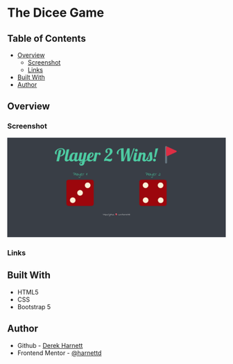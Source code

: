 # The Dicee Game

## Table of Contents

- [Overview](#overview)
  - [Screenshot](#screenshot)
  - [Links](#links)
- [Built With](#built-with)
- [Author](#author)

## Overview

### Screenshot

![screenshot](images/screenshot.png)

### Links

## Built With

- HTML5
- CSS
- Bootstrap 5

## Author

- Github - [Derek Harnett](https://github.com/harnettd)
- Frontend Mentor - [@harnettd](https://www.frontendmentor.io/profile/harnettd)
